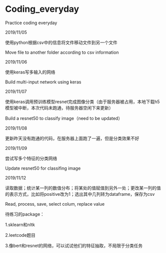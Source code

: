 # Coding_everyday
Practice coding everyday

2019/11/05 

使用python根据csv中的信息将文件移动文件到另一个文件 

Move file to another folder according to csv information

2019/11/06

使用keras写多输入的网络

Build multi-input network using keras

2019/11/07

使用keras调用预训练模型resnet完成图像分类（由于服务器被占用，本地下载h5模型被中断，本次代码未跑通，待服务器空闲下来更新）

Build a resnet50 to classify image（need to be updated）

2019/11/08

更新昨天没有跑通的代码，在服务器上面跑了一遍，但是分类效果不好

2019/11/09

尝试写多个特征的分类网络

Update resnet50 for classifing image

2019/11/12

读取数据；统计某一列的数值分布；将某处的值赋值到另外一处；更改某一列的值的表示方式，比如将positive改为1；选出其中几列转为dataframe，保存为csv

Read, process, save, select colum, replace value

待练习的package：

1.sklearn和nltk

2.leetcode题目

3.像bert和resnet的网络，可以试试他们的特征抽取，不局限于分类任务
